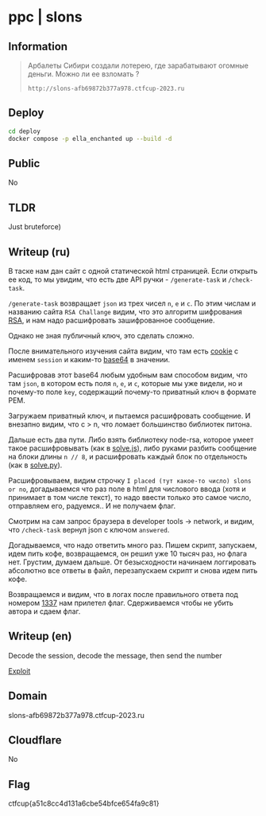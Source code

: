 # ppc | slons

## Information

> Арбалеты Сибири создали лотерею, где зарабатывают огомные деньги. Можно ли ее взломать ?
> 
> `http://slons-afb69872b377a978.ctfcup-2023.ru`

## Deploy

```sh
cd deploy
docker compose -p ella_enchanted up --build -d
```

## Public

No

## TLDR

Just bruteforce)

## Writeup (ru)

В таске нам дан сайт с одной статической html страницей. Если открыть ее код, то мы увидим, что есть две API ручки - `/generate-task` и `/check-task`.

`/generate-task` возвращает `json` из трех чисел `n`, `e` и `c`. По этим числам и названию сайта `RSA Challange` видим, что это алгоритм шифрования [RSA](https://en.wikipedia.org/wiki/RSA_(cryptosystem)), и нам надо расшифровать зашифрованное сообщение.

Однако не зная публичный ключ, это сделать сложно.

После внимательного изучения сайта видим, что там есть [cookie](https://en.wikipedia.org/wiki/HTTP_cookie) с именем `session` и каким-то [base64](https://en.wikipedia.org/wiki/Base64) в значении.

Расшифровав этот base64 любым удобным вам способом видим, что там `json`, в котором есть поля `n`, `e`, и `c`, которые мы уже видели, но и почему-то поле `key`, содержащий почему-то приватный ключ в формате PEM.

Загружаем приватный ключ, и пытаемся расшифровать сообщение. И внезапно видим, что c > n, что ломает большинство библиотек питона.

Дальше есть два пути. Либо взять библиотеку node-rsa, которое умеет такое расшифровывать (как в [solve.js](./solve/solve.js)), либо руками разбить сообщение на блоки длины `n // 8`, и расшифровать каждый блок по отдельность (как в [solve.py](./solve/solve.py)).

Расшифровываем, видим строчку `I placed (тут какое-то число) slons or no`, догадываемся что раз поле в html для числового ввода (хотя и принимает в том числе текст), то надо ввести только это самое число, отправляем его, радуемся.. И не получаем флаг.

Смотрим на сам запрос браузера в developer tools -> network, и видим, что `/check-task` вернул json с ключом `answered`.

Догадываемся, что надо ответить много раз. Пишем скрипт, запускаем, идем пить кофе, возвращаемся, он решил уже 10 тысяч раз, но флага нет. Грустим, думаем дальше. От безысходности начинаем логгировать абсолютно все ответы в файл, перезапускаем скрипт и снова идем пить кофе.

Возвращаемся и видим, что в логах после правильного ответа под номером [1337](https://en.wikipedia.org/wiki/Leet) нам прилетел флаг. Сдерживаемся чтобы не убить автора и сдаем флаг.

## Writeup (en)

Decode the session, decode the message, then send the number

[Exploit](solve/solve.js)

## Domain

slons-afb69872b377a978.ctfcup-2023.ru

## Cloudflare

No

## Flag

ctfcup{a51c8cc4d131a6cbe54bfce654fa9c81}
